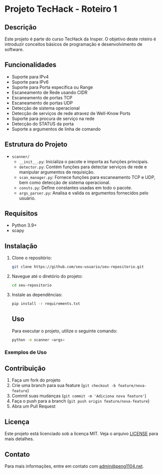 # Projeto TecHack - Roteiro 1

## Descrição
Este projeto é parte do curso TecHack da Insper. O objetivo deste roteiro é introduzir conceitos básicos de programação e desenvolvimento de software.

## Funcionalidades

- Suporte para IPv4
- Suporte para IPv6
- Suporte para Porta especifica ou Range
- Escaneamento de Rede usando CIDR
- Escaneamento de portas TCP
- Escaneamento de portas UDP
- Detecção de sistema operacional
- Detecção de serviços de rede atravez de Well-Know Ports
- Suporte para procura de serviço na rede
- Detecção do STATUS da porta
- Suporte a argumentos de linha de comando

## Estrutura do Projeto

- `scanner/`
  - `__init__.py`: Inicializa o pacote e importa as funções principais.
  - `detector.py`: Contém funções para detectar serviços de rede e manipular argumentos de requisição.
  - `scan_manager.py`: Fornece funções para escaneamento TCP e UDP, bem como detecção de sistema operacional.
  - `consts.py`: Define constantes usadas em todo o pacote.
  - `args_parser.py`: Analisa e valida os argumentos fornecidos pelo usuário.

## Requisitos
- Python 3.9+
- scapy

## Instalação
1. Clone o repositório:
    ```sh
    git clone https://github.com/seu-usuario/seu-repositorio.git
    ```
2. Navegue até o diretório do projeto:
    ```sh
    cd seu-repositorio
    ```
3. Instale as dependências:
    ```sh
    pip install -r requirements.txt
    ```

    ## Uso
    Para executar o projeto, utilize o seguinte comando:
    ```sh
    python -m scanner <args>
    ```
### Exemplos de Uso



## Contribuição
1. Faça um fork do projeto
2. Crie uma branch para sua feature (`git checkout -b feature/nova-feature`)
3. Commit suas mudanças (`git commit -m 'Adiciona nova feature'`)
4. Faça o push para a branch (`git push origin feature/nova-feature`)
5. Abra um Pull Request

## Licença
Este projeto está licenciado sob a licença MIT. Veja o arquivo [LICENSE](LICENSE) para mais detalhes.

## Contato
Para mais informações, entre em contato com [admin@peng1104.net](mailto:admin@peng1104.net).